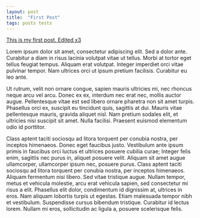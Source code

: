 ```yaml
---
layout: post
title:  "First Post"
tags: posts tests
---
```



<a href="">This is my first post. Edited x3</a>

Lorem ipsum dolor sit amet, consectetur adipiscing elit. Sed a dolor ante. Curabitur a diam in risus lacinia volutpat vitae ut tellus. Morbi at tortor eget tellus feugiat tempus. <!--more-->Aliquam erat volutpat. Integer imperdiet orci vitae pulvinar tempor. Nam ultrices orci ut ipsum pretium facilisis. Curabitur eu leo ante.

Ut rutrum, velit non ornare congue, sapien mauris ultricies mi, nec rhoncus neque arcu vel arcu. Donec ex ex, interdum nec erat nec, mollis auctor augue. Pellentesque vitae est sed libero ornare pharetra non sit amet turpis. Phasellus orci ex, suscipit eu tincidunt quis, sagittis at dui. Mauris vitae pellentesque mauris, gravida aliquet nisl. Nam pretium sodales elit, et ultricies nisi suscipit sit amet. Nulla facilisi. Praesent euismod elementum odio id porttitor.

Class aptent taciti sociosqu ad litora torquent per conubia nostra, per inceptos himenaeos. Donec eget faucibus justo. Vestibulum ante ipsum primis in faucibus orci luctus et ultrices posuere cubilia curae; Integer felis enim, sagittis nec purus in, aliquet posuere velit. Aliquam sit amet augue ullamcorper, ullamcorper ipsum nec, posuere purus. Class aptent taciti sociosqu ad litora torquent per conubia nostra, per inceptos himenaeos. Aliquam fermentum nisi libero. Sed vitae tristique augue. Nullam tempor, metus et vehicula molestie, arcu erat vehicula sapien, sed consectetur mi risus a elit. Phasellus elit dolor, condimentum id dignissim at, ultrices in eros. Nam aliquam lobortis turpis ut egestas. Etiam malesuada tempor nibh et vestibulum. Suspendisse cursus bibendum tristique. Curabitur id lectus lorem. Nullam mi eros, sollicitudin ac ligula a, posuere scelerisque felis.

